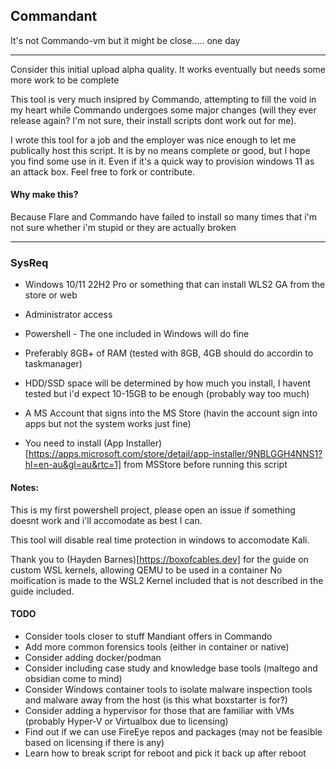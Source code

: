 ## Commandant

It's not Commando-vm but it might be close..... one day

---

Consider this initial upload alpha quality. It works eventually but needs some more work to be complete

This tool is very much insipred by Commando, attempting to fill the void in my heart while Commando undergoes some major changes (will they ever release again? I'm not sure, their install scripts dont work out for me).

I wrote this tool for a job and the employer was nice enough to let me publically host this script. It is by no means complete or good, but I hope you find some use in it. Even if it's a quick way to provision windows 11 as an attack box. Feel free to fork or contribute.

#### Why make this?

Because Flare and Commando have failed to install so many times that i'm not sure whether i'm stupid or they are actually broken

---

### SysReq

- Windows 10/11 22H2 Pro or something that can install WLS2 GA from the store or web

- Administrator access

- Powershell - The one included in Windows will do fine

- Preferably 8GB+ of RAM (tested with 8GB, 4GB should do accordin to taskmanager)

- HDD/SSD space will be determined by how much you install, I havent tested but i'd expect 10-15GB to be enough (probably way too much)

- A MS Account that signs into the MS Store (havin the account sign into apps but not the system works just fine)

- You need to install (App Installer)[https://apps.microsoft.com/store/detail/app-installer/9NBLGGH4NNS1?hl=en-au&gl=au&rtc=1] from MSStore before running this script

#### Notes:

This is my first powershell project, please open an issue if something doesnt work and i'll accomodate as best I can.

This tool will disable real time protection in windows to accomodate Kali.

Thank you to (Hayden Barnes)[https://boxofcables.dev] for the guide on custom WSL kernels, allowing QEMU to be used in a container
No moification is made to the WSL2 Kernel included that is not described in the guide included.

#### TODO
- Consider tools closer to stuff Mandiant offers in Commando
- Add more common forensics tools (either in container or native)
- Consider adding docker/podman
- Consider including case study and knowledge base tools (maltego and obsidian come to mind)
- Consider Windows container tools to isolate malware inspection tools and malware away from the host (is this what boxstarter is for?)
- Consider adding a hypervisor for those that are familiar with VMs (probably Hyper-V or Virtualbox due to licensing)
- Find out if we can use FireEye repos and packages (may not be feasible based on licensing if there is any)
- Learn how to break script for reboot and pick it back up after reboot
